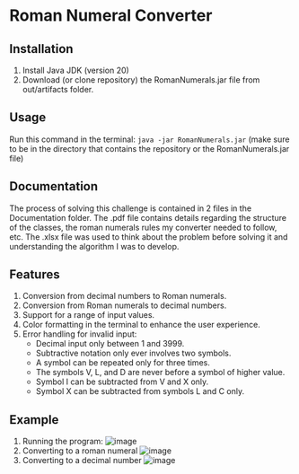 # Roman Numeral Converter

## Installation
1. Install Java JDK (version 20)
2. Download (or clone repository) the RomanNumerals.jar file from out/artifacts folder.

## Usage
Run this command in the terminal: `java -jar RomanNumerals.jar` (make sure to be in the directory that contains the repository or the RomanNumerals.jar file)

## Documentation
The process of solving this challenge is contained in 2 files in the Documentation folder. The .pdf file contains details regarding the structure of the classes, the roman numerals rules my converter needed to follow, etc. The .xlsx file was used to think about the problem before solving it and understanding the algorithm I was to develop. 

## Features
1. Conversion from decimal numbers to Roman numerals.
2. Conversion from Roman numerals to decimal numbers.
3. Support for a range of input values.
4. Color formatting in the terminal to enhance the user experience.
5. Error handling for invalid input:
   * Decimal input only between 1 and 3999.
   * Subtractive notation only ever involves two symbols.
   * A symbol can be repeated only for three times.
   * The symbols V, L, and D are never before a symbol of higher value.
   * Symbol I can be subtracted from V and X only.
   * Symbol X can be subtracted from symbols L and C only.

## Example

1. Running the program:
   ![image](https://github.com/maxiparis/RomanNumerals/assets/127634681/47aeb786-5433-45e4-b9f7-e154b0886f4d)
2. Converting to a roman numeral
   ![image](https://github.com/maxiparis/RomanNumerals/assets/127634681/5303b8af-0f4f-4009-98a1-6e0e97553f6b)
3. Converting to a decimal number
   ![image](https://github.com/maxiparis/RomanNumerals/assets/127634681/c4710c94-e46c-4141-abdf-627756f922e0)

